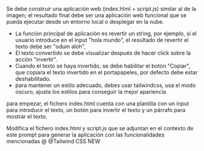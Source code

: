 Se debe construir una aplicación web (index.html + script.js) similar al de la imagen; el resultado final debe ser una aplicación web funcional que se pueda ejecutar desde un entorno local o desplegar en la nube.

- La función principal de aplicación es revertir un string, por ejemplo, si el usuario introduce en el input "hola mundo", el resultado de revertir el texto debe ser "odum aloh",
- El texto convertido se debe visualizar después de hacer click sobre la acción "invertir".
- Cuando el texto se haya invertido, se debe habilitar el botón "Copiar", que copiara el texto invertido en el portapapeles, por defecto debe estar deshabilitado.
- para mantener un estilo adecuado, debes usar tailwindcss, usa el modo oscuro, ajusta los estilos para conseguir la mejor apariencia

para empezar, el fichero index.html cuenta con una plantilla con un input para introducir el texto, un botón para invertir el texto y un párrafo para mostrar el texto.

Modifica el fichero index.html y script.js que se adjuntan en el contexto de este prompt para generar la aplicación con las funcionalidades mencionadas @ @Tailwind CSS NEW